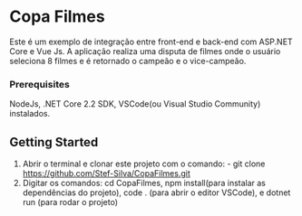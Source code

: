 # Copa Filmes

Este é um exemplo de integração entre front-end e back-end com ASP.NET Core e Vue Js. 
A aplicação realiza uma disputa de filmes onde o usuário seleciona 8 filmes e é retornado o campeão e o vice-campeão.

### Prerequisites

NodeJs, .NET Core 2.2 SDK, VSCode(ou Visual Studio Community) instalados.


## Getting Started

1. Abrir o terminal e clonar este projeto com o comando: - git clone https://github.com/Stef-Silva/CopaFilmes.git
2. Digitar os comandos: cd CopaFilmes, npm install(para instalar as dependências do projeto), code . (para abrir o editor VSCode), e dotnet run (para rodar o projeto)
